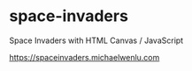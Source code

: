 # space-invaders

Space Invaders with HTML Canvas / JavaScript

https://spaceinvaders.michaelwenlu.com
